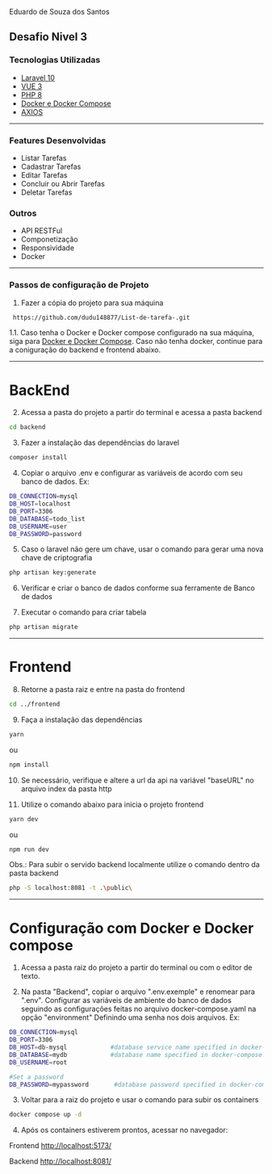 

Eduardo de Souza dos Santos

## Desafio Nivel 3

### Tecnologias Utilizadas

- [Laravel 10](https://laravel.com/docs/10.x)
- [VUE 3](https://vuejs.org/)
- [PHP 8](https://www.php.net/)
- [Docker e Docker Compose](https://www.docker.com/)
- [AXIOS](https://axios-http.com/)

---

### Features Desenvolvidas

- Listar Tarefas
- Cadastrar Tarefas
- Editar Tarefas
- Concluir ou Abrir Tarefas
- Deletar Tarefas

### Outros

- API RESTFul
- Componetização
- Responsividade
- Docker

---

### Passos de configuração de Projeto

1. Fazer a cópia do projeto para sua máquina

```bash
 https://github.com/dudu148877/List-de-tarefa-.git
```

1.1. Caso tenha o Docker e Docker compose configurado na sua máquina, siga para [Docker e Docker Compose](#configuração-com-docker-e-docker-compose).
Caso não tenha docker, continue para a coniguração do backend e frontend abaixo.

---

# BackEnd

2. Acessa a pasta do projeto a partir do terminal e acessa a pasta backend

```bash
cd backend
```

3. Fazer a instalação das dependências do laravel

```bash
composer install
```

4. Copiar o arquivo .env e configurar as variáveis de acordo com seu banco de dados. Ex:

```bash
DB_CONNECTION=mysql
DB_HOST=localhost
DB_PORT=3306
DB_DATABASE=todo_list
DB_USERNAME=user
DB_PASSWORD=password
```

5. Caso o laravel não gere um chave, usar o comando para gerar uma nova chave de criptografia

```bash
php artisan key:generate
```

6. Verificar e criar o banco de dados conforme sua ferramente de Banco de dados

7. Executar o comando para criar tabela

```bash
php artisan migrate
```

---

# Frontend

8. Retorne a pasta raiz e entre na pasta do frontend

```bash
cd ../frontend
```

9. Faça a instalação das dependências

```bash
yarn
```

ou

```bash
npm install
```

10. Se necessário, verifique e altere a url da api na variável "baseURL" no arquivo index da pasta http

11. Utilize o comando abaixo para inicia o projeto frontend

```bash
yarn dev
```

ou

```bash
npm run dev
```

Obs.: Para subir o servido backend localmente utilize o comando dentro da pasta backend

```bash
php -S localhost:8081 -t .\public\
```

---

# Configuração com Docker e Docker compose

1. Acessa a pasta raiz do projeto a partir do terminal ou com o editor de texto.

2. Na pasta "Backend", copiar o arquivo ".env.exemple" e renomear para ".env".
   Configurar as variáveis de ambiente do banco de dados seguindo as configurações feitas no arquivo docker-compose.yaml na opção "environment"
   Definindo uma senha nos dois arquivos.
   Ex:

```bash
DB_CONNECTION=mysql
DB_PORT=3306
DB_HOST=db-mysql            #database service name specified in docker-compose.yaml
DB_DATABASE=mydb            #database name specified in docker-compose.yaml
DB_USERNAME=root

#Set a password
DB_PASSWORD=mypassword       #database password specified in docker-compose.yaml
```

3. Voltar para a raiz do projeto e usar o comando para subir os containers

```bash
docker compose up -d
```

4. Após os containers estiverem prontos, acessar no navegador:

Frontend
[http://localhost:5173/](http://localhost:5173/)

Backend
[http://localhost:8081/](http://localhost:8081/)



